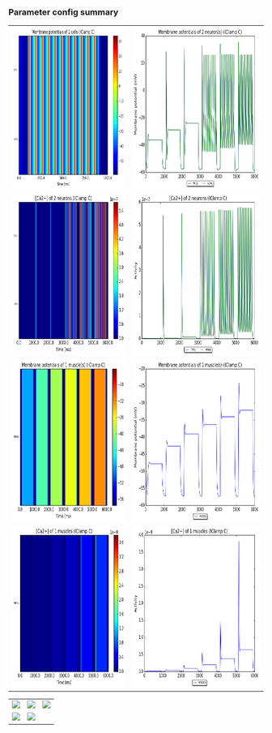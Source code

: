 ### Parameter config summary 
<table>

<tr>
  <td><a href="neurons_C_IClamp.png"/><img alt=" " src="neurons_C_IClamp.png" height="320"/></a></td>
  <td><a href="traces_neuron_IClamp_C.png"/><img alt=" " src="traces_neuron_IClamp_C.png" height="320"/></a></td>
</tr>

<tr>
  <td><a href="neuron_activity_C_IClamp.png"/><img alt=" " src="neuron_activity_C_IClamp.png" height="320"/></a></td>
  <td><a href="traces_neuron_activity_IClamp_C.png"/><img alt=" " src="traces_neuron_activity_IClamp_C.png" height="320"/></a></td>
</tr>

<tr>
  <td><a href="muscles_C_IClamp.png"/><img alt=" " src="muscles_C_IClamp.png" height="320"/></a></td>
  <td><a href="traces_muscles_IClamp_C.png"/><img alt=" " src="traces_muscles_IClamp_C.png" height="320"/></a></td>
</tr>

<tr>
  <td><a href="muscle_activity_C_IClamp.png"/><img alt=" " src="muscle_activity_C_IClamp.png" height="320"/></a></td>
  <td><a href="traces_muscles_activity_IClamp_C.png"/><img alt=" " src="traces_muscles_activity_IClamp_C.png" height="320"/></a></td>
</tr>
</table>
<table>

<tr><td><a href="c302_C_IClamp_exc_to_neurons.png"/><img alt=" " src="c302_C_IClamp_exc_to_neurons.png" height="320"/></a></td>

  <td><a href="c302_C_IClamp_inh_to_neurons.png"/><img alt=" " src="c302_C_IClamp_inh_to_neurons.png" height="320"/></a></td>

  <td><a href="c302_C_IClamp_elec_to_neurons.png"/><img alt=" " src="c302_C_IClamp_elec_to_neurons.png" height="320"/></a></td></tr>

<tr><td><a href="c302_C_IClamp_exc_to_muscles.png"/><img alt=" " src="c302_C_IClamp_exc_to_muscles.png" height="320"/></a></td>

  <td><a href="c302_C_IClamp_inh_to_muscles.png"/><img alt=" " src="c302_C_IClamp_inh_to_muscles.png" height="320"/></a></td></tr>
</table>
